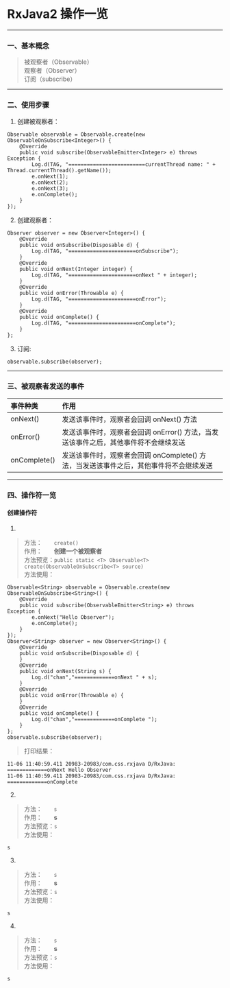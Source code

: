 #  RxJava2 操作一览
---
### 一、基本概念
> 被观察者（Observable）<br>
> 观察者（Observer）<br>
> 订阅（subscribe）
---
### 二、使用步骤
1. 创建被观察者：
```
Observable observable = Observable.create(new ObservableOnSubscribe<Integer>() {
    @Override
    public void subscribe(ObservableEmitter<Integer> e) throws Exception {
        Log.d(TAG, "=========================currentThread name: " + Thread.currentThread().getName());
        e.onNext(1);
        e.onNext(2);
        e.onNext(3);
        e.onComplete();
    }
});
```
2. 创建观察者：
```
Observer observer = new Observer<Integer>() {
    @Override
    public void onSubscribe(Disposable d) {
        Log.d(TAG, "======================onSubscribe");
    }
    @Override
    public void onNext(Integer integer) {
        Log.d(TAG, "======================onNext " + integer);
    }
    @Override
    public void onError(Throwable e) {
        Log.d(TAG, "======================onError");
    }
    @Override
    public void onComplete() {
        Log.d(TAG, "======================onComplete");
    }
};
```
3. 订阅:
```
observable.subscribe(observer);
```
---
### 三、被观察者发送的事件
| 事件种类 | 作用 |
| :--- | :--- |
| onNext() | 发送该事件时，观察者会回调 onNext() 方法 |
| onError() | 发送该事件时，观察者会回调 onError() 方法，当发送该事件之后，其他事件将不会继续发送|
| onComplete() | 发送该事件时，观察者会回调 onComplete() 方法，当发送该事件之后，其他事件将不会继续发送 |
---
### 四、操作符一览
#### 创建操作符
1. <br>
> 方法：&#160;&#160;&#160;&#160;&#160;&#160;&#160;`create()`<br>
> 作用：&#160;&#160;&#160;&#160;&#160;&#160;&#160;**创建一个被观察者**<br>
> 方法预览：```public static <T> Observable<T> create(ObservableOnSubscribe<T> source)```<br>
> 方法使用：
```
Observable<String> observable = Observable.create(new ObservableOnSubscribe<String>() {
    @Override
    public void subscribe(ObservableEmitter<String> e) throws Exception {
        e.onNext("Hello Observer");
        e.onComplete();
    }
});
Observer<String> observer = new Observer<String>() {
    @Override
    public void onSubscribe(Disposable d) {
    }
    @Override
    public void onNext(String s) {
        Log.d("chan","=============onNext " + s);
    }
    @Override
    public void onError(Throwable e) {
    }
    @Override
    public void onComplete() {
        Log.d("chan","=============onComplete ");
    }
};
observable.subscribe(observer);
```
> 打印结果：<br>
```
11-06 11:40:59.411 20983-20983/com.css.rxjava D/RxJava: =============onNext Hello Observer
11-06 11:40:59.411 20983-20983/com.css.rxjava D/RxJava: =============onComplete
```
2. <br>
> 方法：&#160;&#160;&#160;&#160;&#160;&#160;&#160;`s`<br>
> 作用：&#160;&#160;&#160;&#160;&#160;&#160;&#160;**s**<br>
> 方法预览：```s```<br>
> 方法使用：
```
s
```
3. <br>
> 方法：&#160;&#160;&#160;&#160;&#160;&#160;&#160;`s`<br>
> 作用：&#160;&#160;&#160;&#160;&#160;&#160;&#160;**s**<br>
> 方法预览：```s```<br>
> 方法使用：
```
s
```
4. <br>
> 方法：&#160;&#160;&#160;&#160;&#160;&#160;&#160;`s`<br>
> 作用：&#160;&#160;&#160;&#160;&#160;&#160;&#160;**s**<br>
> 方法预览：```s```<br>
> 方法使用：
```
s
```
